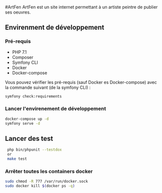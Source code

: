#ArtFen
ArtFen est un site internet permettant à un artiste peintre de publier ses oeuvres.

## Envirenment de développement

### Pré-requis

* PHP 7.1
* Composer
* Symfony CLI
* Docker
* Docker-compose

 Vous pouvez vérifier les pré-requis (sauf Docker es Docker-compose) avec la commande suivant (de la symfony CLI) :
 ```bash
 symfony check:requirements
 ```
### Lancer l'envirenement de développement 
 ```bash
 docker-compose up -d
 symfony serve -d
 ```

## Lancer des test
```bash
 php bin/phpunit --testdox
 or
 make test 
```

### Arrêter toutes les containers docker
```bash
sudo chmod -R 777 /var/run/docker.sock
sudo docker kill $(docker ps -q)
```